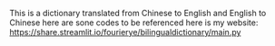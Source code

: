 This is a dictionary translated from Chinese to English and English to Chinese
here are sone codes to be referenced
here is my website: https://share.streamlit.io/fourierye/bilingualdictionary/main.py
